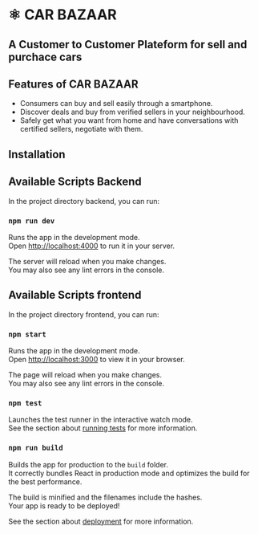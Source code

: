 # ⚛️ CAR BAZAAR

## A Customer to Customer Plateform for sell and purchace cars


## Features of CAR BAZAAR

* Consumers can buy and sell easily through a smartphone.
* Discover deals and buy from verified sellers in your neighbourhood.
* Safely get what you want from home and have conversations with certified sellers, negotiate with them.

## Installation

## Available Scripts Backend

In the project directory backend, you can run:

### `npm run dev`

Runs the app in the development mode.\
Open [http://localhost:4000](http://localhost:4000) to run it in your server.

The server will reload when you make changes.\
You may also see any lint errors in the console.



## Available Scripts frontend

In the project directory frontend, you can run:

### `npm start`

Runs the app in the development mode.\
Open [http://localhost:3000](http://localhost:3000) to view it in your browser.

The page will reload when you make changes.\
You may also see any lint errors in the console.

### `npm test`

Launches the test runner in the interactive watch mode.\
See the section about [running tests](https://facebook.github.io/create-react-app/docs/running-tests) for more information.

### `npm run build`

Builds the app for production to the `build` folder.\
It correctly bundles React in production mode and optimizes the build for the best performance.

The build is minified and the filenames include the hashes.\
Your app is ready to be deployed!

See the section about [deployment](https://facebook.github.io/create-react-app/docs/deployment) for more information.

